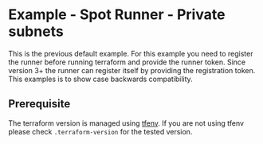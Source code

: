 # Example - Spot Runner - Private subnets

This is the previous default example. For this example you need to register the runner before running terraform and provide the runner token. Since version 3+ the runner can register itself by providing the registration token. This examples is to show case backwards compatibility.

## Prerequisite
The terraform version is managed using [tfenv](https://github.com/Zordrak/tfenv). If you are not using tfenv please check `.terraform-version` for the tested version.
